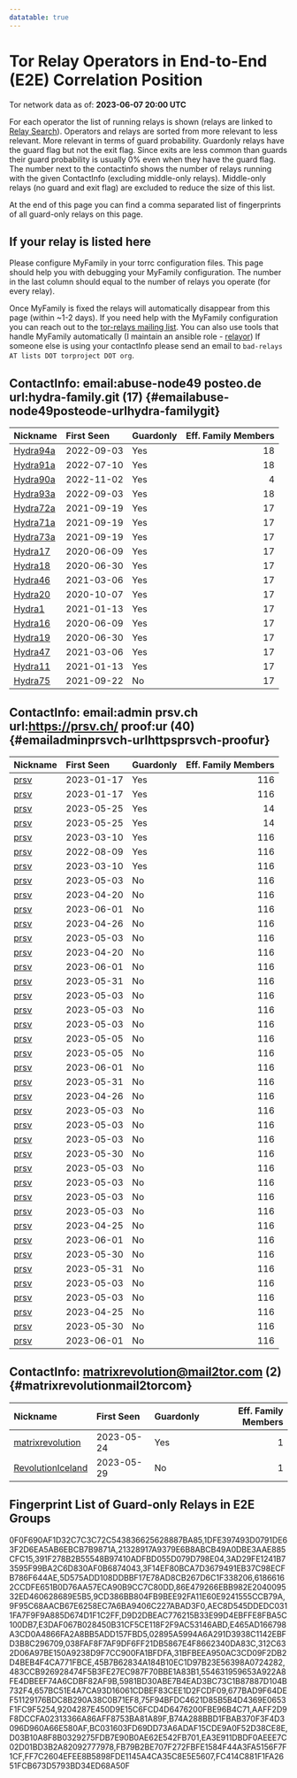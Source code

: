 ```yaml
---
datatable: true
---
```



# Tor Relay Operators in End-to-End (E2E) Correlation Position

Tor network data as of: **2023-06-07 20:00 UTC**

For each operator the list of running relays is shown (relays are linked to [Relay Search](https://metrics.torproject.org/rs.html)).
Operators and relays are sorted from more relevant to less relevant. More relevant in terms of guard probability.
Guardonly relays have the guard flag but not the exit flag.
Since exits are less common than guards their guard probability is usually 0% even when they have the guard flag.
The number next to the contactinfo shows the number of relays running with the given ContactInfo (excluding middle-only relays).
Middle-only relays (no guard and exit flag) are excluded to reduce the size of this list.

At the end of this page you can find a comma separated list of fingerprints of all guard-only relays on this page.

## If your relay is listed here
Please configure MyFamily in your torrc configuration files.
This page should help you with debugging your MyFamily configuration. The number in the last column should equal to the number of
relays you operate (for every relay).

Once MyFamily is fixed the relays will automatically disappear from this page (within ~1-2 days).
If you need help with the MyFamily configuration you can reach out to the
[tor-relays mailing list](https://lists.torproject.org/cgi-bin/mailman/listinfo/tor-relays).
You can also use tools that handle MyFamily automatically (I maintain an ansible role - 
[relayor](https://medium.com/@nusenu/deploying-tor-relays-with-ansible-6612593fa34d))
If someone else is using your contactInfo please send an email to ```bad-relays AT lists DOT torproject DOT org```.


## ContactInfo: email:abuse-node49 posteo.de url:hydra-family.git (17) {#emailabuse-node49posteode-urlhydra-familygit}

| Nickname                                                                                            | First Seen   | Guardonly   |   Eff. Family Members |
|:----------------------------------------------------------------------------------------------------|:-------------|:------------|----------------------:|
| [Hydra94a](https://metrics.torproject.org/rs.html#details/61866162CCDFE651B0D76AA57ECA90B9CC7C80DD) | 2022-09-03   | Yes         |                    18 |
| [Hydra91a](https://metrics.torproject.org/rs.html#details/AEC8D545DDEDC0311FA7F9F9A885D674D1F1C2FF) | 2022-07-10   | Yes         |                    18 |
| [Hydra90a](https://metrics.torproject.org/rs.html#details/21328917A9379E6B8ABCB49A0DBE3AAE885CFC15) | 2022-11-02   | Yes         |                     4 |
| [Hydra93a](https://metrics.torproject.org/rs.html#details/5D575ADD108DDBBF17E78AD8CB267D6C1F338206) | 2022-09-03   | Yes         |                    18 |
| [Hydra72a](https://metrics.torproject.org/rs.html#details/FB79B2BE707F272FBFE1584F44A3FA5156F7F1CF) | 2021-09-19   | Yes         |                    17 |
| [Hydra71a](https://metrics.torproject.org/rs.html#details/9F95C68AACB67E6258EC7A6BA9406C227ABAD3F0) | 2021-09-19   | Yes         |                    17 |
| [Hydra73a](https://metrics.torproject.org/rs.html#details/391F278B2B55548B97410ADFBD055D079D798E04) | 2021-09-19   | Yes         |                    17 |
| [Hydra17](https://metrics.torproject.org/rs.html#details/E3DAF067B028450B31CF5CE118F2F9AC53146ABD)  | 2020-06-09   | Yes         |                    17 |
| [Hydra18](https://metrics.torproject.org/rs.html#details/3AD29FE1241B73595F99BA2C6D830AF0B6874043)  | 2020-06-30   | Yes         |                    17 |
| [Hydra46](https://metrics.torproject.org/rs.html#details/3F14EF80BCA7D3679491EB37C98ECFB786F644AE)  | 2021-03-06   | Yes         |                    17 |
| [Hydra20](https://metrics.torproject.org/rs.html#details/86E479266EBB982E204009532ED460628689E5B5)  | 2020-10-07   | Yes         |                    17 |
| [Hydra1](https://metrics.torproject.org/rs.html#details/FF7C2604EFEE8B5898FDE1145A4CA35C8E5E5607)   | 2021-01-13   | Yes         |                    17 |
| [Hydra16](https://metrics.torproject.org/rs.html#details/1DFE397493D0791DE63F2D6EA5AB6EBCB7B9871A)  | 2020-06-09   | Yes         |                    17 |
| [Hydra19](https://metrics.torproject.org/rs.html#details/E465AD166798A3CD0A4866FA2A8BB5ADD157FBD5)  | 2020-06-30   | Yes         |                    17 |
| [Hydra47](https://metrics.torproject.org/rs.html#details/9CD386BB804FB9BEE92FA11E60E9241555CCB79A)  | 2021-03-06   | Yes         |                    17 |
| [Hydra11](https://metrics.torproject.org/rs.html#details/D9D2DBEAC776215B33E99D4EBFFE8FBA5C100DB7)  | 2021-01-13   | Yes         |                    17 |
| [Hydra75](https://metrics.torproject.org/rs.html#details/63928D370B929EBDA54EF2ABDD4A63082085BF61)  | 2021-09-22   | No          |                    17 |

## ContactInfo: email:admin prsv.ch url:https://prsv.ch/ proof:ur (40) {#emailadminprsvch-urlhttpsprsvch-proofur}

| Nickname                                                                                        | First Seen   | Guardonly   |   Eff. Family Members |
|:------------------------------------------------------------------------------------------------|:-------------|:------------|----------------------:|
| [prsv](https://metrics.torproject.org/rs.html#details/312C632D06A97BE150A9238D9F7CC900FA1BFDFA) | 2023-01-17   | Yes         |                   116 |
| [prsv](https://metrics.torproject.org/rs.html#details/554631959653A922A8FE4DBEEF74A6CDBF82AF9B) | 2023-01-17   | Yes         |                   116 |
| [prsv](https://metrics.torproject.org/rs.html#details/5981BD30ABE7B4EAD3BC73C1B87887D104B732F4) | 2023-05-25   | Yes         |                    14 |
| [prsv](https://metrics.torproject.org/rs.html#details/75F94BFDC4621D85B5B4D4369E0653F1FC9F5254) | 2023-05-25   | Yes         |                    14 |
| [prsv](https://metrics.torproject.org/rs.html#details/BC031603FD69DD73A6ADAF15CDE9A0F52D38CE8E) | 2023-03-10   | Yes         |                   116 |
| [prsv](https://metrics.torproject.org/rs.html#details/02895A5994A6A291D3938C1142EBFD3B8C296709) | 2022-08-09   | Yes         |                   116 |
| [prsv](https://metrics.torproject.org/rs.html#details/AAFF2D9F8DCCFA02313366A86AFF8753BA81A89F) | 2023-03-10   | Yes         |                   116 |
| [prsv](https://metrics.torproject.org/rs.html#details/0A34DD9E68ABCEDB64B2D9C07E07BB0357A933D6) | 2023-05-03   | No          |                   116 |
| [prsv](https://metrics.torproject.org/rs.html#details/0B5FB0C4C22166ADE6CB500F08BB5DCD364A12FC) | 2023-04-20   | No          |                   116 |
| [prsv](https://metrics.torproject.org/rs.html#details/0C4BB8C3CFDB01CD31395C60DC171FCB24F19C3D) | 2023-06-01   | No          |                   116 |
| [prsv](https://metrics.torproject.org/rs.html#details/0F903375175AC3874A28792140D1AE1D3ED71685) | 2023-04-26   | No          |                   116 |
| [prsv](https://metrics.torproject.org/rs.html#details/2BC7CABBE2495C3A9E6AC2F08362AD88ED89F989) | 2023-05-03   | No          |                   116 |
| [prsv](https://metrics.torproject.org/rs.html#details/2D237843D996DEF380910A69FC289A3830EE6601) | 2023-04-20   | No          |                   116 |
| [prsv](https://metrics.torproject.org/rs.html#details/2E2C0287F70CC6B95F5131B1BDB131C2B30672D9) | 2023-06-01   | No          |                   116 |
| [prsv](https://metrics.torproject.org/rs.html#details/2E3FCBA7A6B401118EE6D02A3A041D08294024FC) | 2023-05-31   | No          |                   116 |
| [prsv](https://metrics.torproject.org/rs.html#details/56BB029883A6865DC314BF6F4E31A7B959994681) | 2023-05-03   | No          |                   116 |
| [prsv](https://metrics.torproject.org/rs.html#details/5791E9652179FA7CFA3AF805C54848106885FF26) | 2023-05-03   | No          |                   116 |
| [prsv](https://metrics.torproject.org/rs.html#details/581EA58248AFF965440BAC693EA4CD6411F99A9C) | 2023-05-03   | No          |                   116 |
| [prsv](https://metrics.torproject.org/rs.html#details/61BF33D794542B828EB682EEB7A64E75A055A8F9) | 2023-05-05   | No          |                   116 |
| [prsv](https://metrics.torproject.org/rs.html#details/68F67D866E09ABD502D29CA452D79AE3F4B9847C) | 2023-05-05   | No          |                   116 |
| [prsv](https://metrics.torproject.org/rs.html#details/77833D0BB0F8CB9B81AFE45243E158203A48A719) | 2023-06-01   | No          |                   116 |
| [prsv](https://metrics.torproject.org/rs.html#details/7936501050A860DE11F608CD6CE0FB86F53A1EA9) | 2023-05-31   | No          |                   116 |
| [prsv](https://metrics.torproject.org/rs.html#details/812DA820DA42A26E1D8798AFC554D4A5D8663E19) | 2023-04-26   | No          |                   116 |
| [prsv](https://metrics.torproject.org/rs.html#details/9F8E5DB84E60CD039E483F1702A32F1BD13BFEA5) | 2023-05-03   | No          |                   116 |
| [prsv](https://metrics.torproject.org/rs.html#details/A11164F7256570FF3C5B0577C1087638F8ACC668) | 2023-05-03   | No          |                   116 |
| [prsv](https://metrics.torproject.org/rs.html#details/A2EDA667F3B15E0ADDC7E3FA3DA18667C9AD020F) | 2023-05-03   | No          |                   116 |
| [prsv](https://metrics.torproject.org/rs.html#details/A5D4849AAD8F0DCEBD8B7774516425D378DE5E8C) | 2023-05-30   | No          |                   116 |
| [prsv](https://metrics.torproject.org/rs.html#details/AC14D7773BFA1D25E4CFB94648F0BC893DD19E37) | 2023-05-03   | No          |                   116 |
| [prsv](https://metrics.torproject.org/rs.html#details/B17B481AAAD088488DF8A5698EE383A5C3554F8D) | 2023-05-03   | No          |                   116 |
| [prsv](https://metrics.torproject.org/rs.html#details/CF62056A4754CBE657227FFE64F7CB18C1B92D20) | 2023-05-03   | No          |                   116 |
| [prsv](https://metrics.torproject.org/rs.html#details/CF673E8D5F30285F7BF23CE3309D8824B641F9E5) | 2023-05-03   | No          |                   116 |
| [prsv](https://metrics.torproject.org/rs.html#details/D1C8569BA3CD31DDB4F4A81A1C2DB51E02FEBC03) | 2023-04-25   | No          |                   116 |
| [prsv](https://metrics.torproject.org/rs.html#details/DBCE19CF0386CCA24D09D0CD1F0638EA99A10155) | 2023-06-01   | No          |                   116 |
| [prsv](https://metrics.torproject.org/rs.html#details/DCD6D21DEC55E251C04CE704718184FC4CACB1EB) | 2023-05-30   | No          |                   116 |
| [prsv](https://metrics.torproject.org/rs.html#details/E06FE78B807F9911AF0ADEA10C434315E9CF0912) | 2023-05-31   | No          |                   116 |
| [prsv](https://metrics.torproject.org/rs.html#details/E7B36F63F74E9DE6A773F2F2966034ED5633DE80) | 2023-05-03   | No          |                   116 |
| [prsv](https://metrics.torproject.org/rs.html#details/EA3E695384199D2807537CF12131AB5C3D4B6B6F) | 2023-05-03   | No          |                   116 |
| [prsv](https://metrics.torproject.org/rs.html#details/F3E9F3FE04323C76F6286C87472512DF5463ABAB) | 2023-04-25   | No          |                   116 |
| [prsv](https://metrics.torproject.org/rs.html#details/F5137480C56701DA6324958BD0F808A6A86E311C) | 2023-05-30   | No          |                   116 |
| [prsv](https://metrics.torproject.org/rs.html#details/FFAB9CCF425B073E59C164C62F6171DDC4B4CB6D) | 2023-06-01   | No          |                   116 |

## ContactInfo: matrixrevolution@mail2tor.com (2) {#matrixrevolutionmail2torcom}

| Nickname                                                                                                     | First Seen   | Guardonly   |   Eff. Family Members |
|:-------------------------------------------------------------------------------------------------------------|:-------------|:------------|----------------------:|
| [matrixrevolution](https://metrics.torproject.org/rs.html#details/EA3E911DBDF0AEEE7C02D01BD3B2A82092777978)  | 2023-05-24   | Yes         |                     1 |
| [RevolutionIceland](https://metrics.torproject.org/rs.html#details/2C630186A7B4127603C345C4560007EBA490D17D) | 2023-05-29   | No          |                     1 |


## Fingerprint List of Guard-only Relays in E2E Groups

0F0F690AF1D32C7C3C72C543836625628887BA85,1DFE397493D0791DE63F2D6EA5AB6EBCB7B9871A,21328917A9379E6B8ABCB49A0DBE3AAE885CFC15,391F278B2B55548B97410ADFBD055D079D798E04,3AD29FE1241B73595F99BA2C6D830AF0B6874043,3F14EF80BCA7D3679491EB37C98ECFB786F644AE,5D575ADD108DDBBF17E78AD8CB267D6C1F338206,61866162CCDFE651B0D76AA57ECA90B9CC7C80DD,86E479266EBB982E204009532ED460628689E5B5,9CD386BB804FB9BEE92FA11E60E9241555CCB79A,9F95C68AACB67E6258EC7A6BA9406C227ABAD3F0,AEC8D545DDEDC0311FA7F9F9A885D674D1F1C2FF,D9D2DBEAC776215B33E99D4EBFFE8FBA5C100DB7,E3DAF067B028450B31CF5CE118F2F9AC53146ABD,E465AD166798A3CD0A4866FA2A8BB5ADD157FBD5,02895A5994A6A291D3938C1142EBFD3B8C296709,038FAF8F7AF9DF6FF21DB5867E4F8662340DA83C,312C632D06A97BE150A9238D9F7CC900FA1BFDFA,31BFBEEA950AC3CD09F2DB2D4BEB4F4CA771FBCE,45B7B62834A184B10EC1D97B23E56398A0724282,483CCB926928474F5B3FE27EC987F70BBE1A83B1,554631959653A922A8FE4DBEEF74A6CDBF82AF9B,5981BD30ABE7B4EAD3BC73C1B87887D104B732F4,657BC51E4A7CA93D16061CDBEF83CEE1D2FCDF09,677BAD9F64DEF51129176BDC8B290A38C0B71EF8,75F94BFDC4621D85B5B4D4369E0653F1FC9F5254,9204287E450D9E15C6FCD4D6476200FBE96B4C71,AAFF2D9F8DCCFA02313366A86AFF8753BA81A89F,B74A288BBD1FBAB370F3F4D3096D960A66E580AF,BC031603FD69DD73A6ADAF15CDE9A0F52D38CE8E,D03B10A8F8B0329275FDB7E90B0AE62E542FB701,EA3E911DBDF0AEEE7C02D01BD3B2A82092777978,FB79B2BE707F272FBFE1584F44A3FA5156F7F1CF,FF7C2604EFEE8B5898FDE1145A4CA35C8E5E5607,FC414C881F1FA2651FCB673D5793BD34ED68A50F
